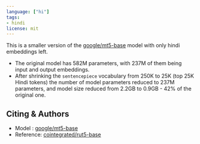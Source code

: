 ```yaml
---
language: ["hi"]
tags:
- hindi
license: mit
---
```

This is a smaller version of the [google/mt5-base](https://huggingface.co/google/mt5-base) model with only hindi embeddings left. 
* The original model has 582M parameters, with 237M of them being input and output embeddings. 
* After shrinking the `sentencepiece` vocabulary from 250K to 25K (top 25K Hindi tokens) the number of model parameters reduced to 237M parameters, and model size reduced from 2.2GB to 0.9GB - 42% of the original one.
## Citing & Authors
- Model : [google/mt5-base](https://huggingface.co/google/mt5-base)
- Reference: [cointegrated/rut5-base](https://huggingface.co/cointegrated/rut5-base)